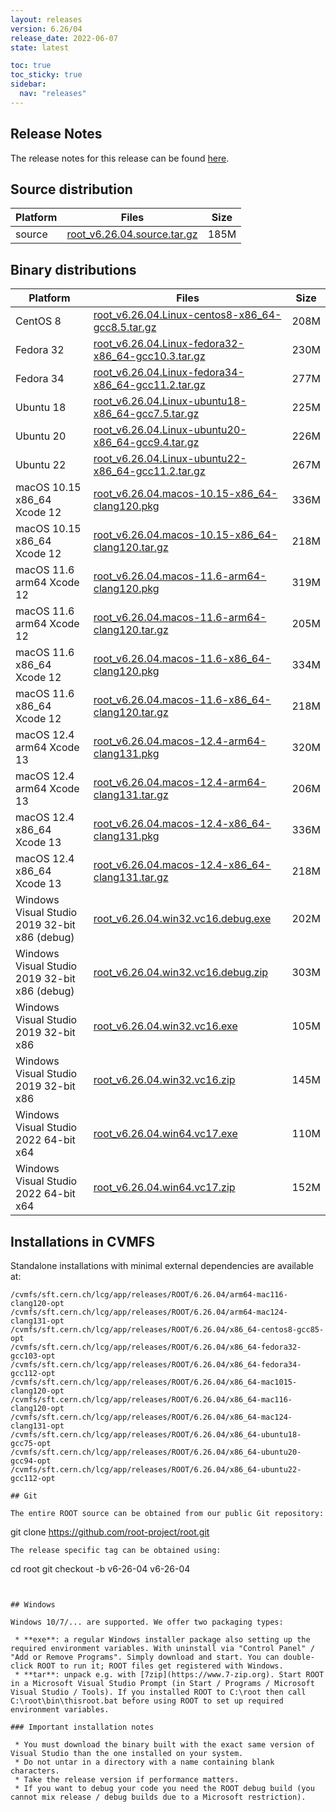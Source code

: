 ```yaml
---
layout: releases
version: 6.26/04
release_date: 2022-06-07
state: latest

toc: true
toc_sticky: true
sidebar:
  nav: "releases"
---
```



## Release Notes

The release notes for this release can be found [here](https://root.cern/doc/v626/release-notes.html#release-6.2604).

## Source distribution

| Platform       | Files | Size |
|-----------|-------|-----|
| source | [root_v6.26.04.source.tar.gz](https://root.cern/download/root_v6.26.04.source.tar.gz) | 185M |


## Binary distributions

| Platform       | Files | Size |
|-----------|-------|-----|
| CentOS 8 | [root_v6.26.04.Linux-centos8-x86_64-gcc8.5.tar.gz](https://root.cern/download/root_v6.26.04.Linux-centos8-x86_64-gcc8.5.tar.gz) | 208M |
| Fedora 32 | [root_v6.26.04.Linux-fedora32-x86_64-gcc10.3.tar.gz](https://root.cern/download/root_v6.26.04.Linux-fedora32-x86_64-gcc10.3.tar.gz) | 230M |
| Fedora 34 | [root_v6.26.04.Linux-fedora34-x86_64-gcc11.2.tar.gz](https://root.cern/download/root_v6.26.04.Linux-fedora34-x86_64-gcc11.2.tar.gz) | 277M |
| Ubuntu 18 | [root_v6.26.04.Linux-ubuntu18-x86_64-gcc7.5.tar.gz](https://root.cern/download/root_v6.26.04.Linux-ubuntu18-x86_64-gcc7.5.tar.gz) | 225M |
| Ubuntu 20 | [root_v6.26.04.Linux-ubuntu20-x86_64-gcc9.4.tar.gz](https://root.cern/download/root_v6.26.04.Linux-ubuntu20-x86_64-gcc9.4.tar.gz) | 226M |
| Ubuntu 22 | [root_v6.26.04.Linux-ubuntu22-x86_64-gcc11.2.tar.gz](https://root.cern/download/root_v6.26.04.Linux-ubuntu22-x86_64-gcc11.2.tar.gz) | 267M |
| macOS 10.15 x86_64 Xcode 12 | [root_v6.26.04.macos-10.15-x86_64-clang120.pkg](https://root.cern/download/root_v6.26.04.macos-10.15-x86_64-clang120.pkg) | 336M |
| macOS 10.15 x86_64 Xcode 12 | [root_v6.26.04.macos-10.15-x86_64-clang120.tar.gz](https://root.cern/download/root_v6.26.04.macos-10.15-x86_64-clang120.tar.gz) | 218M |
| macOS 11.6 arm64 Xcode 12 | [root_v6.26.04.macos-11.6-arm64-clang120.pkg](https://root.cern/download/root_v6.26.04.macos-11.6-arm64-clang120.pkg) | 319M |
| macOS 11.6 arm64 Xcode 12 | [root_v6.26.04.macos-11.6-arm64-clang120.tar.gz](https://root.cern/download/root_v6.26.04.macos-11.6-arm64-clang120.tar.gz) | 205M |
| macOS 11.6 x86_64 Xcode 12 | [root_v6.26.04.macos-11.6-x86_64-clang120.pkg](https://root.cern/download/root_v6.26.04.macos-11.6-x86_64-clang120.pkg) | 334M |
| macOS 11.6 x86_64 Xcode 12 | [root_v6.26.04.macos-11.6-x86_64-clang120.tar.gz](https://root.cern/download/root_v6.26.04.macos-11.6-x86_64-clang120.tar.gz) | 218M |
| macOS 12.4 arm64 Xcode 13 | [root_v6.26.04.macos-12.4-arm64-clang131.pkg](https://root.cern/download/root_v6.26.04.macos-12.4-arm64-clang131.pkg) | 320M |
| macOS 12.4 arm64 Xcode 13 | [root_v6.26.04.macos-12.4-arm64-clang131.tar.gz](https://root.cern/download/root_v6.26.04.macos-12.4-arm64-clang131.tar.gz) | 206M |
| macOS 12.4 x86_64 Xcode 13 | [root_v6.26.04.macos-12.4-x86_64-clang131.pkg](https://root.cern/download/root_v6.26.04.macos-12.4-x86_64-clang131.pkg) | 336M |
| macOS 12.4 x86_64 Xcode 13 | [root_v6.26.04.macos-12.4-x86_64-clang131.tar.gz](https://root.cern/download/root_v6.26.04.macos-12.4-x86_64-clang131.tar.gz) | 218M |
| Windows Visual Studio 2019 32-bit x86  (debug) | [root_v6.26.04.win32.vc16.debug.exe](https://root.cern/download/root_v6.26.04.win32.vc16.debug.exe) | 202M |
| Windows Visual Studio 2019 32-bit x86  (debug) | [root_v6.26.04.win32.vc16.debug.zip](https://root.cern/download/root_v6.26.04.win32.vc16.debug.zip) | 303M |
| Windows Visual Studio 2019 32-bit x86  | [root_v6.26.04.win32.vc16.exe](https://root.cern/download/root_v6.26.04.win32.vc16.exe) | 105M |
| Windows Visual Studio 2019 32-bit x86  | [root_v6.26.04.win32.vc16.zip](https://root.cern/download/root_v6.26.04.win32.vc16.zip) | 145M |
| Windows Visual Studio 2022 64-bit x64  | [root_v6.26.04.win64.vc17.exe](https://root.cern/download/root_v6.26.04.win64.vc17.exe) | 110M |
| Windows Visual Studio 2022 64-bit x64  | [root_v6.26.04.win64.vc17.zip](https://root.cern/download/root_v6.26.04.win64.vc17.zip) | 152M |

## Installations in CVMFS

Standalone installations with minimal external dependencies are available at:
~~~
/cvmfs/sft.cern.ch/lcg/app/releases/ROOT/6.26.04/arm64-mac116-clang120-opt
/cvmfs/sft.cern.ch/lcg/app/releases/ROOT/6.26.04/arm64-mac124-clang131-opt
/cvmfs/sft.cern.ch/lcg/app/releases/ROOT/6.26.04/x86_64-centos8-gcc85-opt
/cvmfs/sft.cern.ch/lcg/app/releases/ROOT/6.26.04/x86_64-fedora32-gcc103-opt
/cvmfs/sft.cern.ch/lcg/app/releases/ROOT/6.26.04/x86_64-fedora34-gcc112-opt
/cvmfs/sft.cern.ch/lcg/app/releases/ROOT/6.26.04/x86_64-mac1015-clang120-opt
/cvmfs/sft.cern.ch/lcg/app/releases/ROOT/6.26.04/x86_64-mac116-clang120-opt
/cvmfs/sft.cern.ch/lcg/app/releases/ROOT/6.26.04/x86_64-mac124-clang131-opt
/cvmfs/sft.cern.ch/lcg/app/releases/ROOT/6.26.04/x86_64-ubuntu18-gcc75-opt
/cvmfs/sft.cern.ch/lcg/app/releases/ROOT/6.26.04/x86_64-ubuntu20-gcc94-opt
/cvmfs/sft.cern.ch/lcg/app/releases/ROOT/6.26.04/x86_64-ubuntu22-gcc112-opt

## Git

The entire ROOT source can be obtained from our public Git repository:

~~~
git clone https://github.com/root-project/root.git
~~~
The release specific tag can be obtained using:
~~~
cd root
git checkout -b v6-26-04 v6-26-04
~~~


## Windows

Windows 10/7/... are supported. We offer two packaging types:

 * **exe**: a regular Windows installer package also setting up the required environment variables. With uninstall via "Control Panel" / "Add or Remove Programs". Simply download and start. You can double-click ROOT to run it; ROOT files get registered with Windows.
 * **tar**: unpack e.g. with [7zip](https://www.7-zip.org). Start ROOT in a Microsoft Visual Studio Prompt (in Start / Programs / Microsoft Visual Studio / Tools). If you installed ROOT to C:\root then call C:\root\bin\thisroot.bat before using ROOT to set up required environment variables.

### Important installation notes

 * You must download the binary built with the exact same version of Visual Studio than the one installed on your system.
 * Do not untar in a directory with a name containing blank characters.
 * Take the release version if performance matters.
 * If you want to debug your code you need the ROOT debug build (you cannot mix release / debug builds due to a Microsoft restriction).
